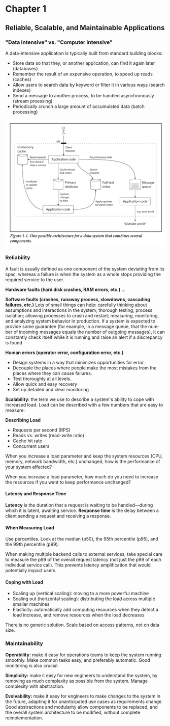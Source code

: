 # Chapter 1
## Reliable, Scalable, and Maintainable Applications

### "Data intensive" vs. "Computer intensive"

A data-intensive application is typically built from standard building blocks:

- Store data so that they, or another application, can find it again later (databases)
- Remember the result of an expensive operation, to speed up reads (caches)
- Allow users to search data by keyword or filter it in various ways (search indexes)
- Send a message to another process, to be handled asynchronously (stream proessing)
- Periodically crunch a large amount of accumulated data (batch processing)

![image](./sc.png)


### Reliability
A fault is usually defined as one component of the system deviating from its spec, whereas a failure is when the system as a whole stops providing the required service to the user.

**Hardware faults (hard disk crashes, RAM errors, etc.)**
...

**Software faults (crashes, runaway process, slowdowns, cascading failures, etc.)**
Lots of small things can help: carefully thinking about assumptions and interactions in the system; thorough testing; process isolation; allowing processes to crash and restart; measuring, monitoring, and analyzing system behavior in production. If a system is expected to provide some guarantee (for example, in a message queue, that the num‐ ber of incoming messages equals the number of outgoing messages), it can constantly check itself while it is running and raise an alert if a discrepancy is found

**Human errors (operator error, configuration error, etc.)**
- Design systems in a way that minimizes opportunities for error.
- Decouple the places where people make the most mistakes from the places where they can cause failures.
- Test thoroughly at all levels.
- Allow quick and easy recovery
- Set up detailed and clear monitoring


**Scalability:** the term we use to describe a system's ability to cope with increased
load. Load can be described with a few numbers that are easy to measure:

**Describing Load**
- Requests per second (RPS)
- Reads vs. writes (read-write ratio)
- Cache hit rate
- Concurrent users

When you increase a load parameter and keep the system resources (CPU, memory, network bandwidth, etc.) unchanged, how is the performance of your system affected?

When you increase a load parameter, how much do you need to increase the resources if you want to keep performance unchanged?

#### Latency and Response Time
**Latency** is the duration that a request is waiting to be handled—during which it is latent, awaiting service. **Response time** is the delay between a client sending a request and receiving a response.

#### When Measuring Load
Use percentiles. Look at the median (p50), the 95th percentile (p95), and the 99th percentile (p99).

When making multiple backend calls to external services, take special care to measure the p99 of the overall request latency (not just the p99 of each individual service call). This prevents latency amplification that would potentially impact users.

#### Coping with Load
- Scaling up (vertical scaling): moving to a more powerful machine
- Scaling out (horizontal scaling): distributing the load across multiple smaller machines
- Elasticity: automatically add computing resources when they detect a load increase, and remove resources when the load decreases

There is no generic solution. Scale based on access patterns, not on data size.

### Maintainability
**Operability:** make it easy for operations teams to keep the system running smoothly. Make common tasks easy, and preferably automatic. Good monitering is also crucial.

**Simplicity:** make it easy for new engineers to understand the system, by removing as much complexity as possible from the system. Manage complexity with abstraction.

**Evolvability:** make it easy for engineers to make changes to the system in the future, adapting it for unanticipated use cases as requirements change. Good abstractions and modularity allow components to be replaced, and the overall system architecture to be modified, without complete reimplementation.